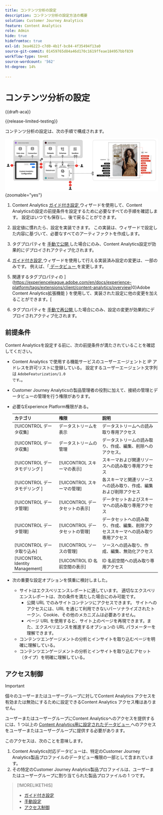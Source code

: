 ```yaml
---
title: コンテンツ分析の設定
description: コンテンツ分析の設定方法の概要
solution: Customer Journey Analytics
feature: Content Analytics
role: Admin
hide: true
hidefromtoc: true
exl-id: 3ea46223-c7d0-4b1f-bc84-4f35494f13a0
source-git-commit: 01459765d84a46d170c1619ffeae184957bbf839
workflow-type: tm+mt
source-wordcount: '562'
ht-degree: 14%

---
```


# コンテンツ分析の設定

{{draft-aca}}

{{release-limited-testing}}

コンテンツ分析の設定は、次の手順で構成されます。

![ コンテンツ分析の設定 ](../assets/aca-configuration.svg){zoomable="yes"}

1. Content Analytics [ ガイド付き設定 ](guided.md) ウィザードを使用して、Content Analyticsの設定の前提条件を設定するために必要なすべての手順を確認します。 設定はいつでも保存し、後で戻ることができます。
1. 設定値に慣れたら、設定を実装できます。 この実装は、ウィザードで設定した内容に基づいて、必要なすべてのアーティファクトを作成します。
1. タグプロパティを [ 手動で公開 ](manual.md) した場合にのみ、Content Analytics設定が効果的にデプロイされアクティブ化されます。

1. [ ガイド付き設定 ](guided.md) ウィザードを使用して行える実装済み設定の変更は、一部のみです。 例えば、「[ データビュー ](/help/data-views/data-views.md) を変更します。
1. 関連するタグプロパティの ](https://experienceleague.adobe.com/en/docs/experience-platform/tags/extensions/client/content-analytics/overview)0}Adobe Content Analytics拡張機能 } を使用して、実装された設定に他の変更を加えることができます。[
1. タグプロパティを [ 手動で再公開 ](manual.md) した場合にのみ、設定の変更が効果的にデプロイされアクティブ化されます。


## 前提条件

Content Analyticsを設定する前に、次の前提条件が満たされていることを確認してください。

* Content Analytics で使用する機能サービスのユーザーエージェントと IP アドレスを許可リストに登録している。 設定するユーザーエージェント文字列は <code>AdobeFeaturization/1.0 です。</code>。
* Customer Journey Analyticsの製品管理者の役割に加えて、接続の管理とデータビューの管理を行う権限があります。
* 必要なExperience Platform権限がある。

  | カテゴリ | 権限 | 説明 |
  |---|---|---|
  | [!UICONTROL データ収集] | データストリームを表示 | データストリームへの読み取り専用アクセス |
  | [!UICONTROL データ収集] | データストリームの管理 | データストリームの読み取り、作成、編集、削除へのアクセス。 |
  | [!UICONTROL  データモデリング ] | [!UICONTROL スキーマの表示] | スキーマおよび関連リソースへの読み取り専用アクセス |
  | [!UICONTROL  データモデリング ] | [!UICONTROL スキーマの管理] | 各スキーマと関連リソースへの読み取り、作成、編集および削除アクセス |
  | [!UICONTROL データ管理] | [!UICONTROL データセットの表示] | データセットおよびスキーマへの読み取り専用アクセス |
  | [!UICONTROL データ管理] | [!UICONTROL データセットの管理] | データセットへの読み取り、作成、編集、削除アクセススキーマへの読み取り専用アクセス |
  | [!UICONTROL データ取り込み] | [!UICONTROL ソースの管理] | ソースへの読み取り、作成、編集、無効化アクセス |
  | [!UICONTROL Identity Management] | [!UICONTROL ID 名前空間の表示] | ID 名前空間への読み取り専用アクセス |

* 次の重要な設定オプションを慎重に検討しました。

   * サイトはエクスペリエンスレポートに適しています。 適切なエクスペリエンスレポートは、次の条件を満たした場合にのみ可能です。
      * 公開 URL でのみサイトコンテンツにアクセスできます。 サイトへのアクセスには、URL を通じて利用できないパーソナライズされたトークン、Cookie、その他のメカニズムは必要ありません。
      * ページ URL を使用すると、サイト上のページを再現できます。また、エクスペリエンスを推進するオプションの URL パラメーターを理解できます。
   * コンテンツエンゲージメントの分析とインサイトを取り込むページを明確に理解している。
   * コンテンツエンゲージメントの分析とインサイトを取り込むアセット（タイプ）を明確に理解している。


## アクセス制御

>[!IMPORTANT]
>
>個々のユーザーまたはユーザーグループに対してContent Analytics アクセスを有効または無効にするために設定できるContent Analytics アクセス権はありません。
>

ユーザーまたはユーザーグループにContent Analyticsへのアクセスを提供するには、1 つ以上の [Content Analytics用に設定されたデータビュー ](guided.md#data-view) へのアクセスをユーザーまたはユーザーグループに提供する必要があります。

このアクセスは、次のことを意味します。

1. Content Analytics対応データビューは、特定のCustomer Journey Analytics製品プロファイルのデータビュー権限の一部として含まれています。
1. その特定のCustomer Journey Analytics製品プロファイルは、ユーザーまたはユーザーグループに割り当てられた製品プロファイルの 1 つです。

>[!MORELIKETHIS]
>
>* [ ガイド付き設定 ](guided.md)
>* [ 手動設定 ](manual.md)
>* [アクセス制御](/help/technotes/access-control.md)
>

